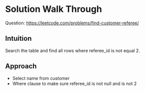 # Solution Walk Through
Question: https://leetcode.com/problems/find-customer-referee/

## Intuition
Search the table and find all rows where referee_id is not equal 2.

## Approach
- Select name from customer
- Where clause to make sure referee_id is not null and is not 2